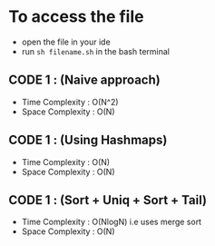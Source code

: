 # To access the file
- open the file in your ide
- run `sh filename.sh` in the bash terminal

## CODE 1 : (Naive approach)
- Time Complexity : O(N^2)
- Space Complexity : O(N)

## CODE 1 : (Using Hashmaps)
- Time Complexity : O(N)
- Space Complexity : O(N)

## CODE 1 : (Sort + Uniq + Sort + Tail)
- Time Complexity : O(NlogN) i.e uses merge sort
- Space Complexity : O(N)